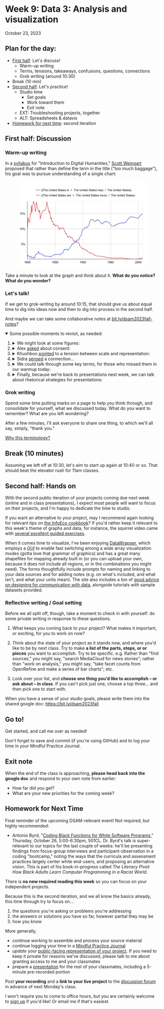 
# Week 9: Data 3: Analysis and visualization
<span class="date">October 23, 2023</span>


## Plan for the day:

* [First half](#first-half): Let's discuss!
    - Warm-up writing
    - Terms, tensions, takeaways, confusions, questions, connections
    - Grok writing (around 10:30)
* Break (10 min)
* [Second half](#second-half): Let's practice!
    - Studio time
        * Set goals
        * Work toward them
        * Exit note
    - EXT: Troubleshooting projects, together
    - ALT: Spreadsheets & datavis
* [Homework for next time](#hw): second iteration

<a id="first-half"></a>
## First half: Discussion

### Warm-up writing

In a [syllabus](https://scottbot.github.io/IntroDH2020/overview/) for "Introduction to Digital Humanities," [Scott Weingart](https://scottbot.github.io/ "not long ago, a DH specialist with the CMU libraries; currently directing the NEH Office of Data and Evaluation") proposed that rather than define the term in the title ("too much baggage"), his goal was to pursue understanding of a single chart:

<figure>
    <img alt="ngram of united states is/has vs united states are/have" src="../assets/img/scottbot--united-states-is-are.png">
</figure>

Take a minute to look at the graph and think about it. **What do you notice? What do you wonder?**

### Let's talk!

If we get to grok-writing by around 10:15, that should give us about equal time to dig into ideas now and then to dig into process in the second half.

And maybe we can take some collaborative notes at [bit.ly/dsam2023fall-notes](https://bit.ly/dsam2023fall-notes)?

<details open><summary>Some possible moments to revisit, as needed:</summary>

<ol class="spaced">
    <li><details><summary>We might look at some figures:</summary>
        <ul>
        <li><a href="https://ebookcentral.proquest.com/lib/pitt-ebooks/reader.action?docID=6120950&ppg=162">Changing titles</a> on the same graph of racial disparities in rates of mental health diagnosis (Klein and D'Ignazio, figures 6.6 and 6.7)</li>
        <li>Scale of <a href="https://learning.oreilly.com/library/view/the-truthful-art/9780133440492/ch05.html#:-:text=Figure%205.5%20Scale,most%20graphs.%E2%80%9D2">elementary perceptual tasks"</a> (Cairo, figure 5.5)</li>
        <li><a href="https://learning.oreilly.com/library/view/the-truthful-art/9780133440492/ch05.html#:-:text=For%20instance%2C%20think,Figure%205.7%20displays.">European asylum seeker application decisions</a> (Cairo, figure 5.7)</li>
        </ul></details>
    </li>
    <li><details><summary>Alex <a href="https://github.com/benmiller314/dsam2023fall/discussions/11#discussioncomment-7348276">asked</a> about consent:</summary> <blockquote>I’m also interested in talking about consent from online users (say you’re collecting Reddit or Instagram comments, which some of my students are interested in doing). I still feel wary in some ways about scraping comment sections to use for their work even though the posters published them on public forums. Is this enough consent? This I think is very subjective and the context has to be considered, but I still wonder to what extent I can help translate their desires to work with certain online communities to the feminist methodological framework that D’Ignazio and Klein put forth.</blockquote><p>One possible strand to pluck at. These forum posts I'm pulling from here: how would you feel if someone quoted them in a study of the uptake of digital studies course content? how would you feel if they weren't quoted, but only summarized as part of a statistic?</p></details></li>
    <li><details><summary>Khushboo <a href="https://github.com/benmiller314/dsam2023fall/discussions/11#discussioncomment-7348884">pointed</a> to a tension between scale and representation:</summary><blockquote>Given the nature of my project, it is difficult to reduce the afflicted population into numbers and most Palestinians have repeatedly expressed their disdain towards such an approach. While I second Arnold and Tilton’s claim that using a “general purpose statistical programming language increases the available set of methodological approaches to studying humanities data,” I also acknowledge the reluctance of my subjects for whom the idea of being translated into numbers or statistics runs contrary to apt representation. This leads me to ponder upon what other universally accessible and acceptable approaches would befit such situations. If one needs to find right visualizations, they need to start asking right questions.</blockquote><p>One visualization mode we'd been talking about is a map; another is a timeline. What do these tools <em>afford</em> differently from text or quantitative charts?</p></details></li>
    <li><details><summary>Sidra <a href="https://github.com/benmiller314/dsam2023fall/discussions/11#discussioncomment-7352157">sensed</a> a connection...</summary>... between "our larger discussions of misrepresentation and context" and "<a href="https://www.cnn.com/2023/10/07/us/girl-math-boy-social-media-cec/index.html">girl math</a>'s rise and fall on the internet's established timeline of innocent joke distorted and hijacked to be used for bigotry and violence." Can we lean into that <a href="https://compcomm.commons.gc.cuny.edu/feltsense/part-one-what-is-felt-sense/">felt sense</a>?</details></li>
    <li><details><summary>We could talk through some key terms, for those who missed them in our warmup today:</summary>
        <ul>
        <li>"big dick data"</li>
        <li>open data</li>
        <li>"zombie data"</li>
        <li>"raw" data</li>
        <li>API</li>
        <li>knowledge infrastructure</li>
        </ul></details>
    </li>
    <li><details><summary>Finally, because we're back to presentations next week, we can talk about rhetorical strategies for presentations:</summary> What did you value in the way your classmates organized their time or directed your attention? One way of starting to get at that is to ask, <em>what do you remember from last time?</em> To PowerPoint or not to PowerPoint? To screencast or screenshot?</details></li>
</ol>
</details>

### Grok writing

<div class="alert alert-success">
    <p>Spend some time putting marks on a page to help you think through, and consolidate for yourself, what we discussed today. What do you want to remember? What are you left wondering?</p>
</div>

After a few minutes, I'll ask everyone to share one thing, to which we'll all say, simply, "thank you."

<a href="week-03#an-explanation" class="smaller" title="We skipped this explanation in week 3, but it's there if you're curious">Why this terminology?</a>


## Break (10 minutes)
Assuming we left off at 10:30, let's aim to start up again at 10:40 or so. That should beat the elevator rush for 11am classes.


<a id="second-half"></a>
## Second half: Hands on

With the second public iteration of your projects coming due next week (online and in class presentations), I expect most people will want to focus on their projects, and I'm happy to dedicate the time to studio.

If you want an alternative to your project, may I recommend again looking for relevant tips on [the InfoEco cookbook](https://infoeco.hcommons.org/infoecocookbook/cookbook-modules/)? If you'd rather keep it relevant to this week's theme of graphs and data, for instance, the squirrel video came with [several excellent guided exercises](https://infoeco.hcommons.org/infoecocookbook/cookbook-modules/pivot-tables/).

When it comes time to visualize, I've been enjoying [DataWrapper](https://datawrapper.de), which employs a <dfn><abbr title="graphical user interface">GUI</abbr></dfn> to enable fast switching among a wide array visualization modes (gotta love that grammar of graphics) and has a great many shapefiles for mapping already built in (or you can upload your own, because it does not include all regions, or in the combinations you might need). The forms thoughtfully include prompts for naming and linking to your data sources and for adding notes (e.g. on what's included, and what isn't, and what your units mean). The site also includes a ton of [good advice on designing for communication with data](https://academy.datawrapper.de/), alongside tutorials with sample datasets provided.

### Reflective writing / Goal setting
Before we all split off, though, take a moment to check in with yourself: do some private writing in response to these questions.

1. What keeps you coming back to your project? What makes it important, or exciting, for you to work on now?

2. Think about the state of your project as it stands now, and where you'd like to be by next class. Try to make **a list of the parts, steps, or or pieces** you want to accomplish. Try to be specific. e.g. Rather than "find sources," you might say, "search MediaCloud for news stories"; rather than "work on analysis," you might say, "take facet counts from OpenRefine and make a series of bar charts"; etc.

3. Look over your list, and **choose one thing you'd like to accomplish – or ask about – in class**. If you can't pick just one, choose a top three... and then pick one to start with.

<div class="alert alert-success">When you have a sense of your studio goals, please write them into the shared google doc: <a href="https://bit.ly/dsam2023fall">https://bit.ly/dsam2023fall</a></div>

## Go to!
Get started, and call me over as needed!

<div class="alert alert-info"> Don't forget to save and commit (if you're using GitHub) and to log your time in your Mindful Practice Journal.</div>

## Exit note
When the end of the class is approaching, **please head back into the google doc** and respond to your own note from earlier:
* How far did you get?
* What are your new priorities for the coming week?



## Homework for Next Time

Final reminder of the upcoming DSAM-relevant event! Not required, but highly recommended:

* Antonio Byrd, "[Coding Black Functions for White Software Programs](https://calendar.pitt.edu/event/dr_antonio_byrd_coding_black_functions_for_white_software_programs)," Thursday, October 26, 5:00-6:30pm, 501CL. Dr. Byrd's talk is super-relevant to our topics for the last couple of weeks: he'll be presenting findings from focus-group interviews and participant-observation in a coding "bootcamp," noting the ways that the curricula and assessment practices largely center white end-users, and proposing an alternative vision. This is part of his book-in-progress called _The Literacy Pivot: How Black Adults Learn Computer Programming in a Racist World_.

There is **no new required reading this week** so you can focus on your independent projects.

<div class="alert alert-info">
<p>Because this is the second iteration, and we all know the basics already, this time through try to focus on...</p>
<ol><li>the questions you're asking or problems you're addressing</li>
<li>the answers or solutions you have so far, however partial they may be</li>
<li>how you know</li>
</ol>
</div>

More generally,
- continue working to assemble and process your source material
- continue logging your time in a [Mindful Practice Journal](../projects#mindful-practice-journal)
- _update_ your [public-facing representation of your project](../projects#palimpsest-of-public-iteration). If you need to keep it private for reasons we've discussed, please talk to me about granting access to me and your classmates
- prepare a [presentation](../projects#presentations-and-peer-review) for the rest of your classmates, including a 5-minute pre-recorded portion

<div class="alert alert-success">Post <strong>your recording</strong> and a <strong>link to your live project</strong> to the <a href="{{site.repo_url}}/discussions">discussion forum</a> in advance of next Monday's class.</div>

I won't require you to come to office hours, but you are certainly welcome to [sign up](../office) if you'd like! Or email me if that's easiest.
